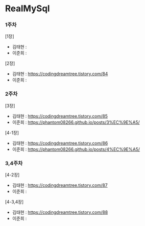# RealMySql




### 1주차
[1장]
- 김태현 :   
- 이준희 : 

[2장]
- 김태현 : https://codingdreamtree.tistory.com/84 
- 이준희 : 


### 2주차
[3장]
- 김태현 : https://codingdreamtree.tistory.com/85
- 이준희 : https://phantom08266.github.io/posts/3%EC%9E%A5/

[4-1장]
- 김태현 : https://codingdreamtree.tistory.com/86
- 이준희 : https://phantom08266.github.io/posts/4%EC%9E%A5/
  

### 3,4주차
[4-2장]
- 김태현 : https://codingdreamtree.tistory.com/87
- 이준희 : 

[4-3,4장]
- 김태현 : https://codingdreamtree.tistory.com/88
- 이준희 : 
  
